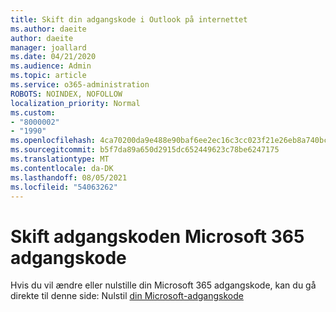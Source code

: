 ```yaml
---
title: Skift din adgangskode i Outlook på internettet
ms.author: daeite
author: daeite
manager: joallard
ms.date: 04/21/2020
ms.audience: Admin
ms.topic: article
ms.service: o365-administration
ROBOTS: NOINDEX, NOFOLLOW
localization_priority: Normal
ms.custom:
- "8000002"
- "1990"
ms.openlocfilehash: 4ca70200da9e488e90baf6ee2ec16c3cc023f21e26eb8a740bcc3fce1557d6d3
ms.sourcegitcommit: b5f7da89a650d2915dc652449623c78be6247175
ms.translationtype: MT
ms.contentlocale: da-DK
ms.lasthandoff: 08/05/2021
ms.locfileid: "54063262"
---
```

# <a name="change-your-microsoft-365-password"></a>Skift adgangskoden Microsoft 365 adgangskode

Hvis du vil ændre eller nulstille din Microsoft 365 adgangskode, kan du gå direkte til denne side: Nulstil [din Microsoft-adgangskode](https://go.microsoft.com/fwlink/p/?linkid=841910)